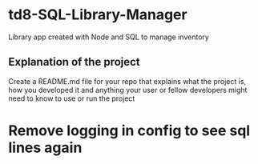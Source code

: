 # td8-SQL-Library-Manager
 Library app created with Node and SQL to manage inventory

## Explanation of the project
Create a README.md file for your repo that explains what the project is, how you developed it and anything your user or fellow developers might need to know to use or run the project

# Remove logging in config to see sql lines again